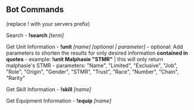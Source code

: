 ## Bot Commands ##
(replace ! with your servers prefix)

Search
    - **!search** *[term]*

Get Unit Information
    - **!unit** *[name] [optional | parameter]*
    - optional: Add parameters to shorten the results for only desired information 
                **contained in quotes**
    - example: **!unit Malphasie "STMR"**  | this will only return malphasie's STMR
    - parameters: "Name", "Limited", "Exclusive", 
                  "Job", "Role", "Origin", 
                  "Gender", "STMR", "Trust", 
                  "Race", "Number", "Chain", "Rarity"

Get Skill Information
    - **!skill** *[name]*

Get Equipment Information
    - **!equip** *[name]*
